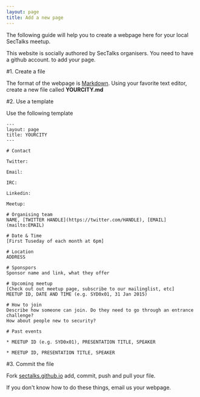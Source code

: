 ```yaml
---
layout: page
title: Add a new page
---
```


The following guide will help you to create a webpage here for your local SecTalks meetup.

This website is socially authored by SecTalks organisers. You need to have a github account.
to add your page. 

#1. Create a file

The format of the webpage is [Markdown](http://www.darkcoding.net/software/markdown-quick-reference/). 
Using your favorite text editor, create a new file called **YOURCITY.md**

#2. Use a template

Use the following template
  
    ---
    layout: page
    title: YOURCITY
    ---
        
    # Contact

    Twitter:
 
    Email:

    IRC:

    Linkedin:

    Meetup:

    # Organising team
    NAME, [TWITTER HANDLE](https://twitter.com/HANDLE), [EMAIL](mailto:EMAIL)
    
    # Date & Time
    [First Tuseday of each month at 6pm]
    
    # Location
    ADDRESS

    # Sponspors
    Sponsor name and link, what they offer

    # Upcoming meetup
    [Check out out meetup page, subscribe to our mailinglist, etc]
    MEETUP ID, DATE AND TIME (e.g. SYD0x01, 31 Jan 2015)
    
    # How to join
    Describe how someone can join. Do they need to go through an entrance challenge? 
    How about people new to security?     

    # Past events
    
    * MEETUP ID (e.g. SYD0x01), PRESENTATION TITLE, SPEAKER
    
    * MEETUP ID, PRESENTATION TITLE, SPEAKER

#3. Commit the file

Fork [sectalks.github.io](https://github.com/sectalks/sectalks.github.io) add, commit, push and pull your file.

If you don't know how to do these things, email us your webpage.
